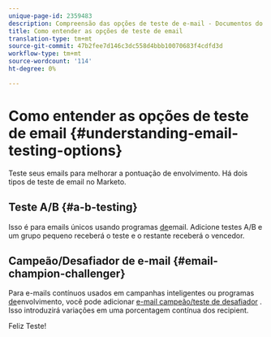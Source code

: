 ```yaml
---
unique-page-id: 2359483
description: Compreensão das opções de teste de e-mail - Documentos do Marketing - Documentação do produto
title: Como entender as opções de teste de email
translation-type: tm+mt
source-git-commit: 47b2fee7d146c3dc558d4bbb10070683f4cdfd3d
workflow-type: tm+mt
source-wordcount: '114'
ht-degree: 0%

---
```



# Como entender as opções de teste de email {#understanding-email-testing-options}

Teste seus emails para melhorar a pontuação de envolvimento. Há dois tipos de teste de email no Marketo.

## Teste A/B {#a-b-testing}

Isso é para emails únicos usando programas [de](http://docs.marketo.com/display/docs/email+programs)email. Adicione testes [](add-an-a-b-test.md) A/B e um grupo pequeno receberá o teste e o restante receberá o vencedor.

## Campeão/Desafiador de e-mail {#email-champion-challenger}

Para e-mails contínuos usados em campanhas inteligentes ou programas [de](http://docs.marketo.com/display/docs/drip+nurturing)envolvimento, você pode adicionar [e-mail campeão/teste de desafiador](http://docs.marketo.com/pages/viewpage.action?pageid=2359551) . Isso introduzirá variações em uma porcentagem contínua dos recipient.

Feliz Teste!
